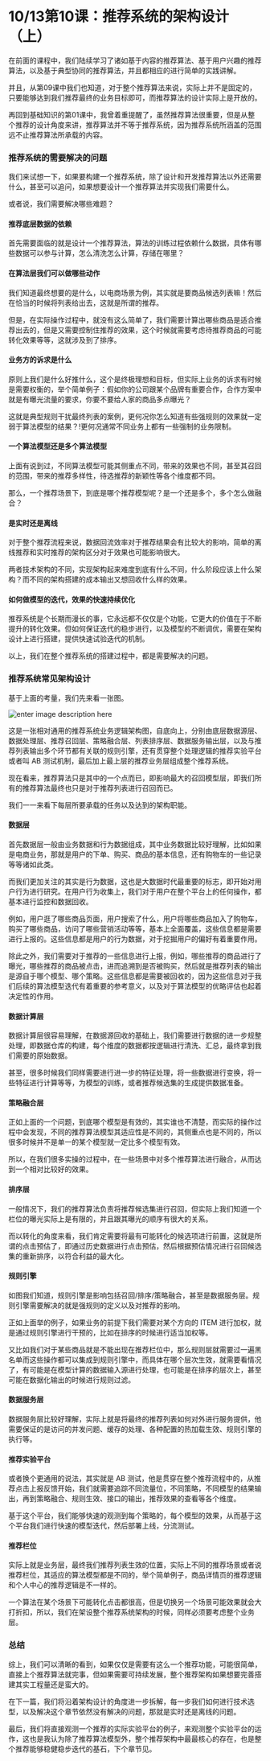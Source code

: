 # 10/13第10课：推荐系统的架构设计（上）

在前面的课程中，我们陆续学习了诸如基于内容的推荐算法、基于用户兴趣的推荐算法，以及基于典型协同的推荐算法，并且都相应的进行简单的实践讲解。

并且，从第09课中我们也知道，对于整个推荐算法来说，实际上并不是固定的，只要能够达到我们推荐最终的业务目标即可，而推荐算法的设计实际上是开放的。

再回到基础知识的第01课中，我曾着重提醒了，虽然推荐算法很重要，但是从整个推荐的设计角度来讲，推荐算法并不等于推荐系统，因为推荐系统所涵盖的范围远不止推荐算法所承载的内容。

### 推荐系统的需要解决的问题

我们来试想一下，如果要构建一个推荐系统，除了设计和开发推荐算法以外还需要什么，甚至可以追问，如果想要设计一个推荐算法并实现我们需要什么。

或者说，我们需要解决哪些难题？

#### 推荐底层数据的依赖

首先需要面临的就是设计一个推荐算法，算法的训练过程依赖什么数据，具体有哪些数据可以参与计算，怎么清洗怎么计算，存储在哪里？

#### 在算法层我们可以做哪些动作

我们知道最终想要的是什么，以电商场景为例，其实就是要商品候选列表嘛！然后在恰当的时候将列表给出去，这就是所谓的推荐。

但是，在实际操作过程中，就没有这么简单了，我们需要计算出哪些商品是适合推荐出去的，但是又需要控制住推荐的效果，这个时候就需要考虑待推荐商品的可能转化效果等等，这就涉及到了排序。

#### 业务方的诉求是什么

原则上我们是什么好推什么，这个是终极理想和目标，但实际上业务的诉求有时候是需要权衡的，举个简单例子：假如你的公司跟某个品牌有重要合作，合作方案中就是有曝光流量的要求，你要不要给人家的商品多点曝光？

这就是典型规则干扰最终列表的案例，更何况你怎么知道有些强规则的效果就一定弱于算法模型的结果？!更何况通常不同业务上都有一些强制的业务限制。

#### 一个算法模型还是多个算法模型

上面有说到过，不同算法模型可能其侧重点不同，带来的效果也不同，甚至其召回的范围，带来的推荐多样性，待选推荐的新颖性等各个维度都不同。

那么，一个推荐场景下，到底是哪个推荐模型呢？是一个还是多个，多个怎么做融合？

#### 是实时还是离线

对于整个推荐流程来说，数据回流效率对于推荐结果会有比较大的影响，简单的离线推荐和实时推荐的架构区分对于效果也可能影响很大。

两者技术架构的不同，实现架构起来难度到底有什么不同，什么阶段应该上什么架构？而不同的架构搭建的成本输出又想回收什么样的效果。

#### 如何做模型的迭代，效果的快速持续优化

推荐系统是个长期而漫长的事，它永远都不仅仅是个功能，它更大的价值在于不断提升的转化效果。但如何保证迭代的稳步进行，以及模型的不断调优，需要在架构设计上进行搭建，提供快速试验迭代的机制。

以上，我们在整个推荐系统的搭建过程中，都是需要解决的问题。

### 推荐系统常见架构设计

基于上面的考量，我们先来看一张图。

![enter image description here](https://images.gitbook.cn/46ef06b0-9ba1-11e8-9c43-3956c7ef0d7c)

这是一张相对通用的推荐系统业务逻辑架构图，自底向上，分别由底层数据源层、数据处理层、推荐召回层、策略融合层、列表排序层、数据服务输出层，以及与推荐列表输出多个环节都有关联的规则引擎，还有贯穿整个处理逻辑的推荐实验平台或者叫 AB 测试机制，最后加上最上层的推荐业务层组成整个推荐系统。

现在看来，推荐算法只是其中的一个点而已，即影响最大的召回模型层，即我们所有的推荐算法最终也只是对于推荐列表进行召回而已。

我们一一来看下每层所要承载的任务以及达到的架构职能。

#### 数据层

首先数据层一般由业务数据和行为数据组成，其中业务数据比较好理解，比如如果是电商业务，那就是用户的下单、购买、商品的基本信息，还有购物车的一些记录等等诸如此类。

而我们更加关注的其实是行为数据，这也是大数据时代最重要的标志，即开始对用户行为进行研究。在用户行为收集上，我们对于用户在整个平台上的任何操作，都基本进行监控和数据回收。

例如，用户逛了哪些商品页面，用户搜索了什么，用户将哪些商品加入了购物车，购买了哪些商品，访问了哪些营销活动等等，基本上全面覆盖，这些信息都是需要进行上报的。这些信息都是用户的行为数据，对于挖掘用户的偏好有着重要作用。

除此之外，我们需要对于推荐的一些信息进行上报，例如，哪些推荐的商品进行了曝光，哪些推荐的商品被点击，进而追溯到是否被购买，然后就是推荐列表的输出是源自于哪个模型、哪个策略。这些信息都是需要被回收的，因为这些信息对于我们后续的算法模型迭代有着重要的参考意义，以及对于算法模型的优略评估也起着决定性的作用。

#### 数据计算层

数据计算层很容易理解，在数据源回收的基础上，我们需要进行数据的进一步规整处理，即数据仓库的构建，每个维度的数据都按逻辑进行清洗、汇总，最终拿到我们需要的原始数据。

甚至，很多时候我们同样需要进行进一步的特征处理，将一些数据进行变换，将一些特征进行计算等等，为模型的训练，或者推荐候选集的生成提供数据准备。

#### 策略融合层

正如上面的一个问题，到底哪个模型是有效的，其实谁也不清楚，而实际的操作过程中会发现，不同的推荐算法模型其适应性是不同的，其侧重点也是不同的，所以很多时候并不是单一的某个模型就一定比多个模型有效。

所以，在我们很多实操的过程中，在一些场景中对多个推荐算法进行融合，从而达到一个相对比较好的效果。

#### 排序层

一般情况下，我们的推荐算法负责将推荐候选集进行召回，但实际上我们知道一个栏位的曝光实际上是有限的，并且跟其曝光的顺序有很大的关系。

而以转化的角度来看，我们肯定需要将最有可能转化的候选项进行前置，这就是所谓的点击预估了，即通过历史数据进行点击预估，然后根据预估情况进行召回候选集的重新排序，以符合利益的最大化。

#### 规则引擎

如图我们知道，规则引擎是影响包括召回/排序/策略融合，甚至是数据服务层。规则引擎需要解决的就是强规则的定义以及对推荐的影响。

正如上面举的例子，如果业务的前提下我们需要对某个方向的 ITEM 进行加权，就是通过规则引擎进行干预的，比如在排序的时候进行适当加权等。

又比如我们对于某些商品就是不能出现在推荐栏位中，那么规则层就需要过一遍黑名单而这些操作都可以集成到规则引擎中，而具体在哪个层次生效，就需要看情况了，有可能是在模型计算的数据输入源进行处理，也可能是在排序的层次上，甚至可能在数据化输出的时候进行规则过滤。

#### 数据服务层

数据服务层比较好理解，实际上就是将最终的推荐列表如何对外进行服务提供，他需要保证的是访问的并发问题、缓存的处理、各种配置的热加载生效、规则引擎的执行等。

#### 推荐实验平台

或者换个更通用的说法，其实就是 AB 测试，他是贯穿在整个推荐流程中的，从推荐点击上报反馈开始，我们就需要追踪不同流量位，不同策略，不同模型的结果输出，再到策略融合、规则生效、接口的输出，推荐效果的查看等各个维度。

基于这个平台，我们能够快速的观测到每个策略的，每个模型的效果，从而基于这个平台我们进行快速的模型迭代，然后部署上线，分流测试。

#### 推荐栏位

实际上就是业务层，最终我们推荐列表生效的位置，实际上不同的推荐场景或者说推荐栏位，其适应的算法模型都是不同的，举个简单例子，商品详情页的推荐逻辑和个人中心的推荐逻辑是不一样的。

一个算法在某个场景下可能转化点击都很高，但是切换另一个场景可能效果就会大打折扣，所以，我们在架设整个推荐系统架构的时候，同样必须要考虑整个业务层。

### 总结

综上，我们可以清晰的看到，如果仅仅是需要有这么一个推荐功能，可能很简单，直接上个推荐算法就完事，但如果需要可持续发展，整个推荐架构如果想要完善搭建其实工程量还是蛮大的。

在下一篇，我们将沿着架构设计的角度进一步拆解，每一步我们如何进行技术选型，以及解决这个章节依然没有解决的问题，那就是实时还是离线的问题。

最后，我们将直接观测一个推荐的实际实验平台的例子，来观测整个实验平台的运作，这也是我认为除了推荐算法模型外，整个推荐架构中最最核心的存在，也是整个推荐能够稳健稳步迭代的基石，下个章节见。